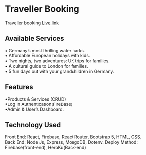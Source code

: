 # Traveller Booking

Traveller booking [Live link ](https://traveller-booking.web.app/)

## Available Services

• Germany’s most thrilling water parks.
<br/>
• Affordable European holidays with kids.
<br/>
• Two nights, two adventures: UK trips for families.
<br/>
• A cultural guide to London for families.
<br/>
• 5 fun days out with your grandchildren in Germany.
<br/>
## Features
•Products & Services (CRUD)   
•Log In Authentication(FireBase)
<br/>
•Admin & User’s Dashboard.

## Technology Used
Front End: React, Firebase, React  Router, Bootstrap 5, HTML, CSS.
<br/>
Back End: Node Js, Express, MongoDB, Dotenv. Deploy Method: Firebase(front-end), HeroKu(Back-end)

